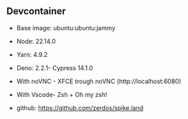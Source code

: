 ## Devcontainer

- Base image: ubuntu:ubuntu:jammy
- Node: 22.14.0
- Yarn: 4.9.2
- Deno: 2.2.1- Cypress 14.1.0
- With noVNC - XFCE trough noVNC (http://localhost:6080)
- With Vscode- Zsh + Oh my zsh!

- github: https://github.com/zerdos/spike.land
